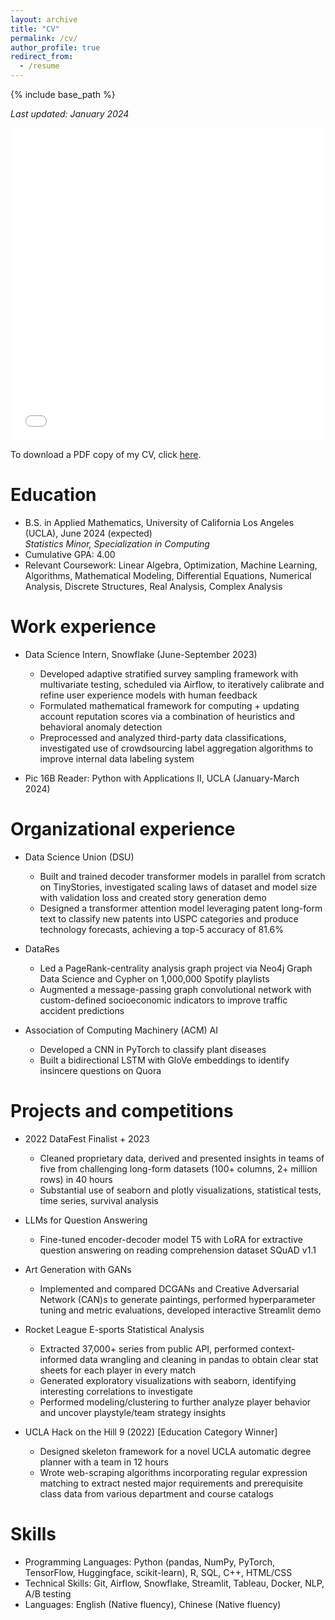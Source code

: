 ```yaml
---
layout: archive
title: "CV"
permalink: /cv/
author_profile: true
redirect_from:
  - /resume
---
```


{% include base_path %}

_Last updated: January 2024_

<iframe src="/files/Terry_Ming_Curriculum_Vitae.pdf" width="100%" height="500" frameborder="no" border="0" marginwidth="0" marginheight="0"></iframe>

To download a PDF copy of my CV, click [here](/files/Terry_Ming_Curriculum_Vitae.pdf).

Education
======
* B.S. in Applied Mathematics, University of California Los Angeles (UCLA), June 2024 (expected)  
  *Statistics Minor, Specialization in Computing*
* Cumulative GPA: 4.00
* Relevant Coursework: Linear Algebra, Optimization, Machine Learning, Algorithms, Mathematical Modeling, Differential Equations, Numerical Analysis, Discrete Structures, Real Analysis, Complex Analysis

Work experience
======
* Data Science Intern, Snowflake (June-September 2023)
  * Developed adaptive stratified survey sampling framework with multivariate testing, scheduled via Airflow, to iteratively calibrate and refine user experience models with human feedback
  * Formulated mathematical framework for computing + updating account reputation scores via a combination of heuristics and behavioral anomaly detection
  * Preprocessed and analyzed third-party data classifications, investigated use of crowdsourcing label aggregation algorithms to improve internal data labeling system
 
* Pic 16B Reader: Python with Applications II, UCLA (January-March 2024)

Organizational experience
======
* Data Science Union (DSU)
  *  Built and trained decoder transformer models in parallel from scratch on TinyStories, investigated scaling laws of dataset and model size with validation loss and created story generation demo
  *  Designed a transformer attention model leveraging patent long-form text to classify new patents into USPC categories and produce technology forecasts, achieving a top-5 accuracy of 81.6%

* DataRes
  *  Led a PageRank-centrality analysis graph project via Neo4j Graph Data Science and Cypher on 1,000,000 Spotify playlists
  *  Augmented a message-passing graph convolutional network with custom-defined socioeconomic indicators to improve traffic accident predictions
    
* Association of Computing Machinery (ACM) AI
  *  Developed a CNN in PyTorch to classify plant diseases
  *  Built a bidirectional LSTM with GloVe embeddings to identify insincere questions on Quora

Projects and competitions
======
* 2022 DataFest Finalist + 2023
  *  Cleaned proprietary data, derived and presented insights in teams of five from challenging long-form datasets (100+ columns, 2+ million rows) in 40 hours
  *  Substantial use of seaborn and plotly visualizations, statistical tests, time series, survival analysis

* LLMs for Question Answering
  *  Fine-tuned encoder-decoder model T5 with LoRA for extractive question answering on reading comprehension dataset SQuAD v1.1

* Art Generation with GANs
  *  Implemented and compared DCGANs and Creative Adversarial Network (CAN)s to generate paintings, performed hyperparameter tuning and metric evaluations, developed interactive Streamlit demo

* Rocket League E-sports Statistical Analysis
  *  Extracted 37,000+ series from public API, performed context-informed data wrangling and cleaning in pandas to obtain clear stat sheets for each player in every match
  *  Generated exploratory visualizations with seaborn, identifying interesting correlations to investigate
  *  Performed modeling/clustering to further analyze player behavior and uncover playstyle/team strategy
insights

* UCLA Hack on the Hill 9 (2022) [Education Category Winner]
  *  Designed skeleton framework for a novel UCLA automatic degree planner with a team in 12 hours
  *  Wrote web-scraping algorithms incorporating regular expression matching to extract nested major
requirements and prerequisite class data from various department and course catalogs

Skills
======
* Programming Languages: Python (pandas, NumPy, PyTorch, TensorFlow, Huggingface, scikit-learn), R, SQL, C++, HTML/CSS
* Technical Skills: Git, Airflow, Snowflake, Streamlit, Tableau, Docker, NLP, A/B testing
* Languages: English (Native fluency), Chinese (Native fluency)
